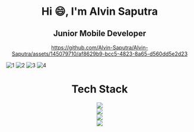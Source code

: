 <h1 align="center">Hi 😄, I'm Alvin Saputra</h1>
<h2 align="center"> Junior Mobile Developer </h2>
<div align="center">

https://github.com/Alvin-Saputra/Alvin-Saputra/assets/145079710/af8629b9-bcc5-4823-8a65-d560dd5e2d23
</div>


![1](https://github.com/user-attachments/assets/ed4911af-030a-4329-8d64-466a011d2dae)
![2](https://github.com/user-attachments/assets/c03c8e47-df13-4723-86e5-eb1d38b732a7)
![3](https://github.com/user-attachments/assets/fbd6f56e-d244-4cd1-9e7e-4ee424bf3672)
![4](https://github.com/user-attachments/assets/eafba2e0-63ac-42f1-bd81-2dbecbc281a3)




<h1 align="center">Tech Stack</h1>

<p align="center">
  <a href="https://skillicons.dev">
    <img src="https://skillicons.dev/icons?i=html,css,js,tailwind,bootstrap,react"/>
    <br>
    <img src="https://skillicons.dev/icons?i=flutter,dart,php,kotlin,mysql,androidstudio" />
    <br>
    <img src="https://skillicons.dev/icons?i=firebase,git,github,figma,vite,cpp" />
    <br>
    <img src="https://skillicons.dev/icons?i=java,python" />
  </a>
</p>

<!--
**Alvin-Saputra/Alvin-Saputra** is a ✨ _special_ ✨ repository because its `README.md` (this file) appears on your GitHub profile.

Here are some ideas to get you started:

- 🔭 I’m currently working on ...
- 🌱 I’m currently learning ...
- 👯 I’m looking to collaborate on ...
- 🤔 I’m looking for help with ...
- 💬 Ask me about ...
- 📫 How to reach me: ...
- 😄 Pronouns: ...
- ⚡ Fun fact: ...
-->
